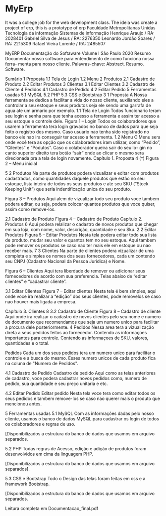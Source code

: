 # MyErp
It was a college job for the web development class. The ideia was create a project of erp, this is a prototype of erp
Faculdade Metropolitanas Unidas
Tecnologia da informação
Sistemas de informação
Henrique Araujo / RA: 2028401
Gabriel Silva de Jesus / RA: 2276350
Leonardo Jordão Soares / RA: 2215309
Rafael Vieira Lorente / RA: 2485507

MyERP
Documentação do Softaware
Volume I
São Paulo
2020
Resumo
Documentar nosso software para entendimento de como funciona nossa ferra-
menta para nosso cliente.
Palavras-chave: Abstract. Resumo. Software.

Sumário
1 Proposta
1.1 Tela de Login
1.2 Menu
2 Produtos
2.1 Cadastro de Produto
2.2 Editar Produtos
3 Clientes
3.1 Editar Clientes
3.2 Cadastro de Cliente
4 Pedidos
4.1 Cadastro de Pedido
4.2 Editar Pedido
5 Ferramentas usadas
5.1 MySQL
5.2 PHP
5.3 CSS e Bootstrap
3
1 Proposta
A Nossa ferramenta se dedica a facilitar a vida do nosso cliente, auxiliando eles
a controlar a seu estoque e seus produtos seja ele sendo uma garrafa de agua ate um
armario por exemplo.
1.1 Tela de Login
Todos funcionario teram seu login e senha para que tenha acesso a ferramenta
e assim ter acesso a seu estoque e controle dele.
Figura 1 – Login
Todos os colaboradores que usarem a ferramenta tera login gravados no banco
de dados para que seja feito o registro dos mesmo. Caso usuario nao tenha sido
registrado no banco ele nao ira conseguir ter acesso a ferramenta.
1.2 Menu
O Menu sera onde você tera as opção que os colaboradores iram utilizar,
como “Pedido”, “Cilentes” e “Podutos”. Caso o colaborador queira sair do seu lo-
gin no canto superior direito tera botão “sair” onde ao clicar o mesmo sera direcionada
pra a tela de login novamente.
Capítulo 1. Proposta 4
(^)
Figura 2 – Menu inicial

5
2 Produtos
Na parte de produtos podera vizualizar e editar com produtos cadastrados, como
quantidades daquele produtos que estão no seu estoque, lista inteira de todos os seus
produtos e ate seu SKU (“Stock Keeping Unit”) que seria indentificação unica do seu
produto.

Figura 3 – Produtos
Aqui alem de vizualizar todo seu produto voce tambem podera editar, ou seja,
podera colocar quantos produtos que voce quiser, assim como remove-los.

2.1 Cadastro de Produto
Figura 4 – Cadastro de Produto
Capítulo 2. Produtos 6
Aqui podera relalizar o cadastro de novos produtos que chegar em sua loja, com
nome, valor, descrição, quantidade e seu Sku.
2.2 Editar Produtos
Figura 5 – Editar Produtos
Nesta tela podera editar todo sua lista de produto, mudar seu valor e quantos
tem no seu estoque. Aqui tambem pode remover os produtos se caso nao ter mais ele
em estoque ou nao receber mais.
7
3 Clientes
Na parte de clientes podera vizualizar de uma completa e simples os nomes
dos seus fornecedores, cada um contendo seu CNPJ (Cadastro Nacional da Pessoa
Jurídica) e Nome.

Figura 6 – Clientes
Aqui tera liberdade de remover ou adicionar seus fornecedores de acordo com
sua preferencia. Telas abaixo de “editar clientes” e “cadastrar cliente”.

3.1 Editar Clientes
Figura 7 – Editar clientes
Nesta tela é bem simples, aqui onde voce ira realizar a “edição” dos seus clientes,
pode removelos se caso nao houver mais ligada a empresa.

Capítulo 3. Clientes 8
3.2 Cadastro de Cliente
Figura 8 – Cadastro de cliente
Aqui onde ira realizar o cadastro de novos clientes pelo seu nome e numero de
documento que recomendamos que seja um numero unico para facilitar a procura dele
posteriormente.
4 Pedidos
Nessa area tera a vizualização direta a seus pedidos feitos ao fornecedor.
Contendo as informaçoes importantes para controle. Contendo as informaçoes de
SKU, valores, quantidades e o total.

Pedidos
Cada um dos seus pedidos tera um numero unico para facilitar o controle e a busca do
mesmo. Esses numero unicos de cada produto fica na coluna de "Numero de Pedidos".

4.1 Cadastro de Pedido
Cadastro de pedido
Aqui como as telas anteriores de cadastro, voce podera cadastrar novos pedidos
como, numero de pedido, sua quantidade e seu preço unitaria e etc.

4.2 Editar Pedido
Editar pedido
Nesta tela voce tera como editar todos os seus pedidos e tambem remove-los se caso
nao querer mais o produto que mencionou antes.

5 Ferramentas usadas
5.1 MySQL
Com as informações dadas pelo nosso cliente, usamos o banco de dados MySQL para
cadastrar os login de todos os colaboradores e regras de uso.

[Disponibilizados a estrutura do banco de dados que usamos em arquivo separados.

5.2 PHP
Todas regras de Acesso, edição e adição de produtos foram desenvolvidos em cima da
linguagem PHP.

[Disponibilizados a estrutura do banco de dados que usamos em arquivo separados].

5.3 CSS e Bootstrap
Todo o Design das telas foram feitas em css e a framework Bootstrap.

[Disponibilizados a estrutura do banco de dados que usamos em arquivo separados.

Leitura completa em Documentacao_final.pdf
